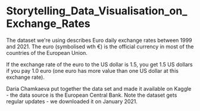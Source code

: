 # Storytelling_Data_Visualisation_on_Exchange_Rates
The dataset we're using describes Euro daily exchange rates between 1999 and 2021. The euro (symbolised wth €) is the official currency in most of the countries of the European Union.

If the exchange rate of the euro to the US dollar is 1.5, you get 1.5 US dollars if you pay 1.0 euro (one euro has more value than one US dollar at this exchange rate).

Daria Chamkaeva put together the data set and made it available on Kaggle - the data source is the European Central Bank. Note the dataset gets regular updates - we downloaded it on January 2021.
